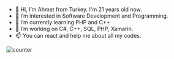 - 👋 Hi, I’m Ahmet from Turkey. I'm 21 years old now.
- 👀 I’m interested in Software Development and Programming.
- 🌱 I’m currently learning PHP and C++
- 💞️ I’m working on C#, C++, SQL, PHP, Xamarin.
- 📫 You can react and help me about all my codes.

![counter](https://enuv6ob64tzi6re.m.pipedream.net) 

<!---
ahmetcakr/ahmetcakr is a ✨ special ✨ repository because its `README.md` (this file) appears on your GitHub profile.
You can click the Preview link to take a look at your changes.
--->
